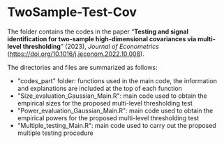 # TwoSample-Test-Cov

The folder contains the codes in the paper “**Testing and signal identification for two-sample high-dimensional covariances via multi-level thresholding**” (2023), *Journal of Econometrics* 
(https://doi.org/10.1016/j.jeconom.2022.10.008).  

The directories and files are summarized as follows: 
- "codes_part" folder: functions used in the main code, the information and explanations are included at the top of each function  
- "Size_evaluation_Gaussian_Main.R": main code used to obtain the empirical sizes for the proposed multi-level thresholding test  
- "Power_evaluation_Gaussian_Main.R": main code used to obtain the empirical powers for the proposed multi-level thresholding test  
- "Multiple_testing_Main.R": main code used to carry out the proposed multiple testing procedure  
 
